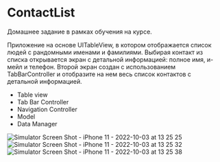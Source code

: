 # ContactList

Домашнее задание в рамках обучения на курсе.

Приложение на основе UITableView, в котором отображается список людей с рандомными именами и фамилиями.
Выбирая контакт из списка открывается экран с детальной информацией: полное имя, и-мейл и телефон.
Второй экран создан с использованием TabBarController и отобразите на нем весь список контактов с детальной информацией.

- Table view
- Tab Bar Controller
- Navigation Controller
- Model
- Data Manager

![Simulator Screen Shot - iPhone 11 - 2022-10-03 at 13 25 25](https://user-images.githubusercontent.com/96779882/193556679-028536e0-6e6d-4abd-8c29-4fd85a9807b0.png)
![Simulator Screen Shot - iPhone 11 - 2022-10-03 at 13 25 32](https://user-images.githubusercontent.com/96779882/193556681-bd2706d6-8397-4d7d-ae6d-17b32ae58829.png)
![Simulator Screen Shot - iPhone 11 - 2022-10-03 at 13 25 38](https://user-images.githubusercontent.com/96779882/193556684-d0428358-6daf-453a-852f-89504fae5f3c.png)
